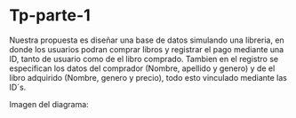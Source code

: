 # Tp-parte-1

Nuestra propuesta es diseñar una base de datos simulando una libreria, en donde los usuarios podran comprar libros y registrar el pago mediante una ID, tanto de usuario como de el libro comprado.
Tambien en el registro se especifican los datos del comprador (Nombre, apellido y genero) y de el libro adquirido (Nombre, genero y precio), todo esto vinculado mediante las ID´s.

Imagen del diagrama: 
